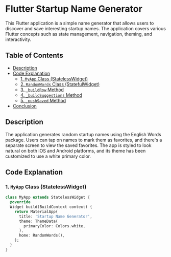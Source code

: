 # Flutter Startup Name Generator

This Flutter application is a simple name generator that allows users to discover and save interesting startup names. The application covers various Flutter concepts such as state management, navigation, theming, and interactivity.

## Table of Contents

- [Description](#description)
- [Code Explanation](#code-explanation)
  - [1. `MyApp` Class (StatelessWidget)](#1-myapp-class-statelesswidget)
  - [2. `RandomWords` Class (StatefulWidget)](#2-randomwords-class-statefulwidget)
  - [3. `_buildRow` Method](#3-_buildrow-method)
  - [4. `_buildSuggestions` Method](#4-_buildsuggestions-method)
  - [5. `_pushSaved` Method](#5-_pushsaved-method)
- [Conclusion](#conclusion)

## Description

The application generates random startup names using the English Words package. Users can tap on names to mark them as favorites, and there's a separate screen to view the saved favorites. The app is styled to look natural on both iOS and Android platforms, and its theme has been customized to use a white primary color.

## Code Explanation

### 1. `MyApp` Class (StatelessWidget)

```dart
class MyApp extends StatelessWidget {
  @override
  Widget build(BuildContext context) {
    return MaterialApp(
      title: 'Startup Name Generator',
      theme: ThemeData(
        primaryColor: Colors.white,
      ),
      home: RandomWords(),
    );
  }
}
